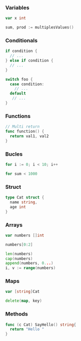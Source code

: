 ### Variables

```go
var x int

sum, prod := multiplesValues()
```

### Conditionals
```go
if condition {
  // ...
} else if condition {
  // ...
}

switch foo {
  case condition:
    // ...
  default
   // ...
}
```

### Functions
```go
// Multi return
func function() {
  return val1, val2
}
```

### Bucles
```go
for i := 0; i < 10; i++

for sum < 1000
```

### Struct

```go
type Cat struct {
  name string,
  age int
}
```

### Arrays

```go
var numbers []int

numbers[0:2]

len(numbers)
cap(numbers)
append(numbers, 0...)
i, v := range(numbers)
```


### Maps
```go
var [string]Cat

delete(map, key)
```

### Methods
```go
func (c Cat) SayHello() string{
  return "Hello "
}
```
